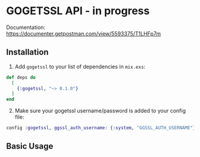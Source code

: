 # GOGETSSL API - in progress

Documentation: https://documenter.getpostman.com/view/5593375/T1LHFp7m

## Installation

1. Add `gogetssl` to your list of dependencies in `mix.exs`:

```elixir
def deps do
  [
    {:gogetssl, "~> 0.1.0"}
  ]
end
```

2. Make sure your gogetssl username/password is added to your config file:

```elixir
config :gogetssl, ggssl_auth_username: {:system, "GGSSL_AUTH_USERNAME"}, ggssl_auth_password: {:system, "GGSSL_AUTH_PASSWORD"}

```

## Basic Usage
